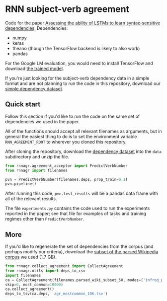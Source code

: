 # RNN subject-verb agreement

Code for the paper [Assessing the ability of LSTMs to learn syntax-sensitive
dependencies](https://transacl.org/ojs/index.php/tacl/article/view/972).
Dependencies:

* numpy
* keras
* theano (though the TensorFlow backend is likely to also work)
* pandas

For the Google LM evaluation, you would need to install TensorFlow and download
[the trained model](https://github.com/tensorflow/models/tree/master/lm_1b).

If you're just looking for the subject-verb dependency data in a simple format
and are not planning to run the code in this repository,
download our [simple dependency
dataset](http://tallinzen.net/media/rnn_agreement/rnn_agr_simple.tar.gz).

## Quick start

Follow this section if you'd like to run the code on the same set of dependencies we used in the paper.

All of the functions should accept all relevant filenames as arguments, but in
general the easiest thing to do is to set the environment variable
`RNN_AGREEMENT_ROOT` to wherever you cloned this repository.

After cloning the repository, download the [dependency
dataset](http://tallinzen.net/media/rnn_agreement/agr_50_mostcommon_10K.tsv.gz)
into the `data` subdirectory and unzip the file.

```python
from rnnagr.agreement_acceptor import PredictVerbNumber
from rnnagr import filenames

pvn = PredictVerbNumber(filenames.deps, prop_train=0.1)
pvn.pipeline()
```

After running this code, `pvn.test_results` will be a pandas data frame
with all of the relevant results.

The file `experiments.py` contains the code used to run the experiments
reported in the paper; see that file for examples of tasks and training
regimes other than `PredictVerbNumber`.

## More

If you'd like to regenerate the set of dependencies from the corpus (and
perhaps modify our criteria), download the [subset of the parsed Wikipedia
corpus](http://tallinzen.net/media/rnn_agreement/wikipedia.parsed.subset.50.gz) we used (1.7 GB).

```python
from rnnagr.collect_agreement import CollectAgreement
from rnnagr.utils import deps_to_csv
import filenames
ca = CollectAgreement(filenames.parsed_wiki_subset_50, modes=('infreq_pos',),
skip=0, most_common=10000)
ca.collect_agreement()
deps_to_tsv(ca.deps, 'agr_mostcommon_10K.tsv')
